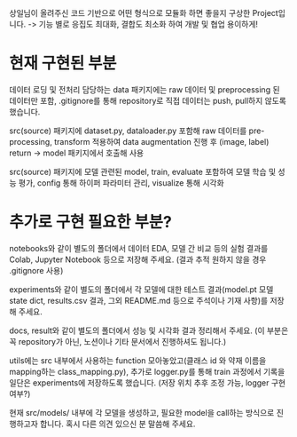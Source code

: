 상일님이 올려주신 코드 기반으로 어떤 형식으로 모듈화 하면 좋을지 구상한 Project입니다. -> 기능 별로 응집도 최대화, 결합도 최소화 하여 개발 및 협업 용이하게!


# 현재 구현된 부분


데이터 로딩 및 전처리 담당하는 data 패키지에는 raw 데이터 및 preprocessing 된 데이터만 포함, .gitignore를 통해 repository로 직접 데이터는 push, pull하지 않도록 했습니다. 

src(source) 패키지에 dataset.py, dataloader.py 포함해 raw 데이터를 pre-processing, transform 적용하여 data augmentation 진행 후 (image, label) return -> model 패키지에서 호출해 사용

src(source) 패키지에 모델 관련된 model, train, evaluate 포함하여 모델 학습 및 성능 평가, config 통해 하이퍼 파라미터 관리, visualize 통해 시각화


# 추가로 구현 필요한 부분?

notebooks와 같이 별도의 폴더에서 데이터 EDA, 모델 간 비교 등의 실험 결과를 Colab, Jupyter Notebook 등으로 저장해 주세요. (결과 추적 원하지 않을 경우 .gitignore 사용)


experiments와 같이 별도의 폴더에서 각 모델에 대한 테스트 결과(model.pt 모델 state dict, results.csv 결과, 그외 README.md 등으로 주석이나 기재 사항)를 저장해 주세요. 


docs, result와 같이 별도의 폴더에서 성능 및 시각화 결과 정리해서 주세요. (이 부분은 꼭 repository가 아닌, 노션이나 기타 문서에서 진행하셔도 됩니다.)


utils에는 src 내부에서 사용하는 function 모아놓았고(클래스 id 와 약재 이름을 mapping하는 class_mapping.py), 추가로 logger.py를 통해 train 과정에서 기록을 일단은 experiments에 저장하도록 했습니다. (저장 위치 추후 조정 가능, logger 구현 여부?)



현재 src/models/ 내부에 각 모델을 생성하고, 필요한 model을 call하는 방식으로 진행하고자 합니다. 혹시 다른 의견 있으신 분 말씀해 주세요. 